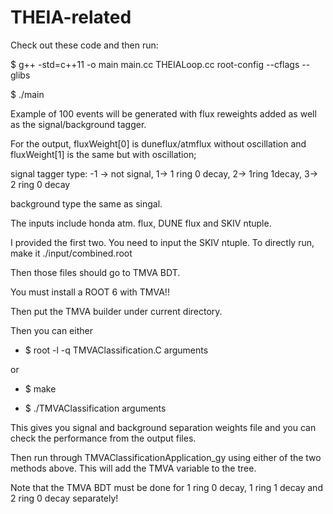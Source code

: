 # THEIA-related 

Check out these code and then run:

$ g++ -std=c++11 -o main main.cc THEIALoop.cc root-config --cflags --glibs

$ ./main

Example of 100 events will be generated with flux reweights added as well as the signal/background tagger.

For the output, fluxWeight[0] is duneflux/atmflux without oscillation and fluxWeight[1] is the same but with oscillation;

signal tagger type: -1 -> not signal, 1-> 1 ring 0 decay, 2-> 1ring 1decay, 3-> 2 ring 0 decay

background type the same as singal.

The inputs include honda atm. flux, DUNE flux and SKIV ntuple.

I provided the first two. You need to input the SKIV ntuple. To directly run, make it ./input/combined.root 

Then those files should go to TMVA BDT.

You must install a ROOT 6 with TMVA!!

Then put the TMVA builder under current directory.

Then you can either

- $ root -l -q TMVAClassification.C arguments

or

- $ make

- $ ./TMVAClassification arguments

This gives you signal and background separation weights file and you can check the performance from the output files.

Then run through TMVAClassificationApplication_gy using either of the two methods above. This will add the TMVA variable to the tree.

Note that the TMVA BDT must be done for 1 ring 0 decay, 1 ring 1 decay and 2 ring 0 decay separately!
